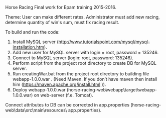 Horse Racing
Final work for Epam training 2015-2016.

Theme: User can make different rates. Administrator must add new racing, determine quantity of win's sum, must fix racing result.

To build and run the code:
1. Install MySQL server (http://www.tutorialspoint.com/mysql/mysql-installation.htm).
2. Add new user for MySQL server with login = root, password = 135246.
3. Connect to MySQL server (login: root, password: 135246).
4. Perform script from the project root directory to create DB for MySQL server.
5. Run creatingWar.bat from the project root directory to building file webapp-1.0.0.war . (Need Maven. If you don’t have maven then install him (https://maven.apache.org/install.html )).
6. Deploy webapp-1.0.0.war (horse-racing-web\webapp\target\webapp-1.0.0.war) on web-server (f.e. Tomcat).

Connect attributes to DB can be corrected in app.properties (horse-racing-web\data\src\main\resources\ app.properties).
